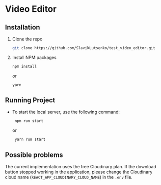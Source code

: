 # Video Editor

## Installation

1. Clone the repo
   ```sh
   git clone https://github.com/SlavikLutsenko/test_video_editor.git
   ```
2. Install NPM packages
   ```sh
   npm install
   ```
   or
   ```sh
   yarn
   ```

## Running Project

- To start the local server, use the following command:
  ```sh
   npm run start
  ```
  or
  ```sh
   yarn run start
  ```

## Possible problems

The current implementation uses the free Сloudinary plan. If the download button stopped working in the application, please change the Cloudinary cloud name (`REACT_APP_CLOUDINARY_CLOUD_NAME`) in the `.env` file.
